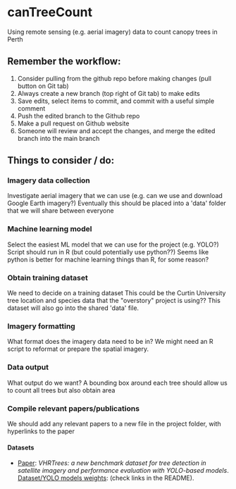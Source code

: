 # canTreeCount
Using remote sensing (e.g. aerial imagery) data to count canopy trees in Perth

## Remember the workflow:
1. Consider pulling from the github repo before making changes (pull button on Git tab)
2. Always create a new branch (top right of Git tab) to make edits
3. Save edits, select items to commit, and commit with a useful simple comment
4. Push the edited branch to the Github repo
5. Make a pull request on Github website
6. Someone will review and accept the changes, and merge the edited branch into the main branch

## Things to consider / do:

### Imagery data collection
Investigate aerial imagery that we can use (e.g. can we use and download Google Earth imagery?)
Eventually this should be placed into a 'data' folder that we will share between everyone

### Machine learning model
Select the easiest ML model that we can use for the project (e.g. YOLO?)
Script should run in R (but could potentially use python??)
Seems like python is better for machine learning things than R, for some reason?

### Obtain training dataset
We need to decide on a training dataset
This could be the Curtin University tree location and species data that the "overstory" project is using??
This dataset will also go into the shared 'data' file.

### Imagery formatting
What format does the imagery data need to be in?
We might need an R script to reformat or prepare the spatial imagery.

### Data output
What output do we want?
A bounding box around each tree should allow us to count all trees but also obtain area

### Compile relevant papers/publications
We should add any relevant papers to a new file in the project folder, with hyperlinks to the paper

#### Datasets
- [Paper](https://doi.org/10.3389/ffgc.2024.1495544): *VHRTrees: a new benchmark dataset for tree detection in satellite imagery and performance evaluation with YOLO-based models*. [Dataset/YOLO models weights](https://github.com/RSandAI/VHRTrees): (check links in the README).
